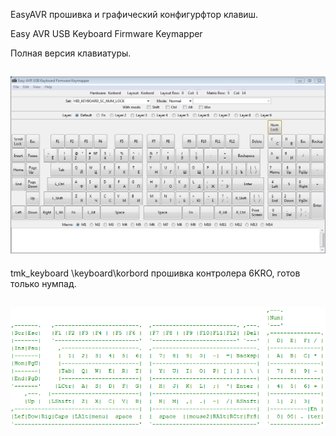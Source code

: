 EasyAVR прошивка и графический конфигурфтор клавиш.

Easy AVR USB Keyboard Firmware Keymapper

Полная версия клавиатуры.
  
![](https://raw.githubusercontent.com/74ls00/GameKB/master/firmware/EasyAVR/eavrkfk.png)
------------------------------------------------------------------------------------

tmk_keyboard \keyboard\korbord прошивка контролера 6KRO, готов только нумпад.

![](https://raw.githubusercontent.com/74ls00/GameKB/master/firmware/tmk_keyboard/keyboard/tmk.png)
------------------------------------------------------------------------------------
  
